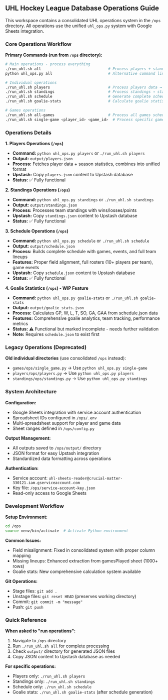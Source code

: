 ## UHL Hockey League Database Operations Guide

This workspace contains a consolidated UHL operations system in the `/ops` directory. All operations use the unified `uhl_ops.py` system with Google Sheets integration.

### Core Operations Workflow

**Primary Commands (run from `/ops` directory):**
```bash
# Main operations - process everything
./run_uhl.sh all                              # Process players + standings + games
python uhl_ops.py all                         # Alternative command line

# Individual operations
./run_uhl.sh players                          # Process players data → players.json
./run_uhl.sh standings                        # Process standings → standings.json  
./run_uhl.sh schedule                         # Generate complete schedule → schedule.json
./run_uhl.sh goalie-stats                     # Calculate goalie statistics → goalie_stats.json

# Games operations
./run_uhl.sh all-games                        # Process all games schedule
./run_uhl.sh single-game <player_id> <game_id>  # Process specific game
```

### Operations Details

**1. Players Operations (`/ops`)**
- **Command:** `python uhl_ops.py players` or `./run_uhl.sh players`
- **Output:** `output/players.json`
- **Process:** Fetches player data + season statistics, combines into unified format
- **Upstash:** Copy `players.json` content to Upstash database
- **Status:** ✅ Fully functional

**2. Standings Operations (`/ops`)**  
- **Command:** `python uhl_ops.py standings` or `./run_uhl.sh standings`
- **Output:** `output/standings.json`
- **Process:** Processes team standings with wins/losses/points
- **Upstash:** Copy `standings.json` content to Upstash database
- **Status:** ✅ Fully functional

**3. Schedule Operations (`/ops`)**
- **Command:** `python uhl_ops.py schedule` or `./run_uhl.sh schedule`  
- **Output:** `output/schedule.json`
- **Process:** Builds complete schedule with games, events, and full team lineups
- **Features:** Proper field alignment, full rosters (10+ players per team), game events
- **Upstash:** Copy `schedule.json` content to Upstash database
- **Status:** ✅ Fully functional

**4. Goalie Statistics (`/ops`) - WIP Feature**
- **Command:** `python uhl_ops.py goalie-stats` or `./run_uhl.sh goalie-stats`
- **Output:** `output/goalie_stats.json`
- **Process:** Calculates GP, W, L, T, SO, GA, GAA from schedule.json data
- **Features:** Comprehensive goalie analytics, team tracking, performance metrics
- **Status:** ⚠️ Functional but marked incomplete - needs further validation
- **Note:** Requires `schedule.json` to exist first

### Legacy Operations (Deprecated)

**Old individual directories** (use consolidated `/ops` instead):
- `games/ops/single_game.py` → Use `python uhl_ops.py single-game`
- `players/ops/players.py` → Use `python uhl_ops.py players`  
- `standings/ops/standings.py` → Use `python uhl_ops.py standings`

### System Architecture

**Configuration:**
- Google Sheets integration with service account authentication
- Spreadsheet IDs configured in `/ops/.env`
- Multi-spreadsheet support for player and game data
- Sheet ranges defined in `/ops/config.py`

**Output Management:**
- All outputs saved to `/ops/output/` directory
- JSON format for easy Upstash integration
- Standardized data formatting across operations

**Authentication:**
- Service account: `uhl-sheets-reader@crucial-matter-330121.iam.gserviceaccount.com`
- Key file: `/ops/service-account-key.json`
- Read-only access to Google Sheets

### Development Workflow

**Setup Environment:**
```bash
cd /ops
source venv/bin/activate  # Activate Python environment
```

**Common Issues:**
- Field misalignment: Fixed in consolidated system with proper column mapping
- Missing lineups: Enhanced extraction from gamesPlayed sheet (1000+ rows)
- Goalie stats: New comprehensive calculation system available

**Git Operations:**
- Stage files: `git add .`
- Unstage files: `git reset HEAD` (preserves working directory)
- Commit: `git commit -m "message"`
- Push: `git push`

### Quick Reference

**When asked to "run operations":**
1. Navigate to `/ops` directory
2. Run `./run_uhl.sh all` for complete processing
3. Check `output/` directory for generated JSON files
4. Copy JSON content to Upstash database as needed

**For specific operations:**
- Players only: `./run_uhl.sh players`
- Standings only: `./run_uhl.sh standings`  
- Schedule only: `./run_uhl.sh schedule`
- Goalie stats: `./run_uhl.sh goalie-stats` (after schedule generation)